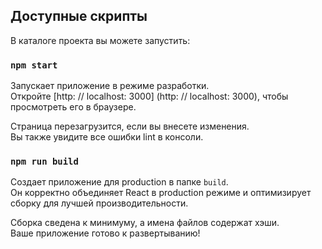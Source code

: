 ## Доступные скрипты

В каталоге проекта вы можете запустить:

### `npm start`

Запускает приложение в режиме разработки.<br>
Откройте [http: // localhost: 3000] (http: // localhost: 3000), чтобы просмотреть его в браузере.

Страница перезагрузится, если вы внесете изменения.<br>
Вы также увидите все ошибки lint в консоли.

### `npm run build`

Создает приложение для production в папке `build`. <br>
Он корректно объединяет React в production режиме и оптимизирует сборку для лучшей производительности.

Сборка сведена к минимуму, а имена файлов содержат хэши. <br>
Ваше приложение готово к развертыванию!
